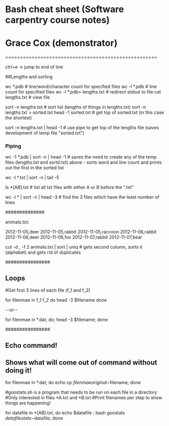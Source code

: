 # Bash cheat sheet (Software carpentry course notes)
# Grace Cox (demonstrator)
====================================================

ctrl+e -> jump to end of line

##Lengths and sorting

wc *.pdb # line/word/character count for specified files
wc -l *.pdb # line count for specified files
wc -l *.pdb> lengths.txt # redirect stdout to file
cat lengths.txt # view file

sort -n lengths.txt # sort list (lengths of things in lengths.txt)
sort -n lengths.txt > sorted.txt
head -1 sorted.txt # get top of sorted.txt (in this case the shortest)

sort -n lengths.txt | head -1 # use pipe to get top of the lengths file (saves development of temp file "sorted.txt")

### Piping

wc -1 *.pdb | sort -n | head -1 # saves the need to create any of the temp files (lengths.txt and sortd.txt) above - sorts word and line count and prints out the first in the sorted list

wc -l *.txt | sort -n | tail -5

ls *[AB].txt # list all txt files with either A or B before the ".txt"

wc -l * | sort -n | head -3 #  find the 3 files which have the least number of lines


##############

animals.txt:

2012-11-05,deer
2012-11-05,rabbit
2012-11-05,raccoon
2012-11-06,rabbit
2012-11-06,deer
2012-11-06,fox
2012-11-07,rabbit
2012-11-07,bear

cut -d , -f 2 animals.txt | sort | uniq # gets second column, sorts it (alphabet) and gets rid of duplicates

################
## Loops

#Get first 3 lines of each file (f_1 and f_2)

for filenmae in f_1 f_2
do
head -3 $filename
done

--or--

for filenmae in *.dat; do; head -3 $filename; done

################
## Echo command!
## Shows what will come out of command without doing it!

for filenmae in *.dat; do echo cp $filenmae original-$filename; done

#goostats.sh is a program that needs to be run on each file in a directory
#Only interested in files *A.txt and *B.txt
#Print filenames per step to show things are happening!

for datafile in *[AB].txt; do echo $datafile ; bash goostats $datafile stats-$datafile; done




